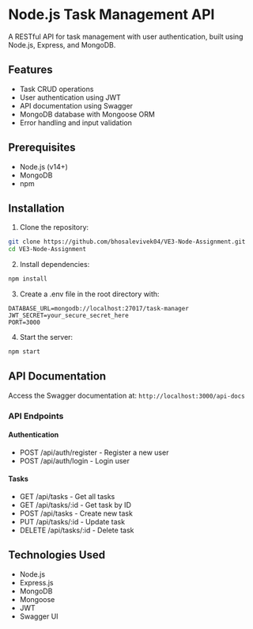 # Node.js Task Management API

A RESTful API for task management with user authentication, built using Node.js, Express, and MongoDB.

## Features

- Task CRUD operations
- User authentication using JWT
- API documentation using Swagger
- MongoDB database with Mongoose ORM
- Error handling and input validation

## Prerequisites

- Node.js (v14+)
- MongoDB
- npm

## Installation

1. Clone the repository:
```bash
git clone https://github.com/bhosalevivek04/VE3-Node-Assignment.git
cd VE3-Node-Assignment
```

2. Install dependencies:
```bash
npm install
```

3. Create a .env file in the root directory with:
```env
DATABASE_URL=mongodb://localhost:27017/task-manager
JWT_SECRET=your_secure_secret_here
PORT=3000
```

4. Start the server:
```bash
npm start
```

## API Documentation

Access the Swagger documentation at: `http://localhost:3000/api-docs`

### API Endpoints

#### Authentication
- POST /api/auth/register - Register a new user
- POST /api/auth/login - Login user

#### Tasks
- GET /api/tasks - Get all tasks
- GET /api/tasks/:id - Get task by ID
- POST /api/tasks - Create new task
- PUT /api/tasks/:id - Update task
- DELETE /api/tasks/:id - Delete task

## Technologies Used

- Node.js
- Express.js
- MongoDB
- Mongoose
- JWT
- Swagger UI
